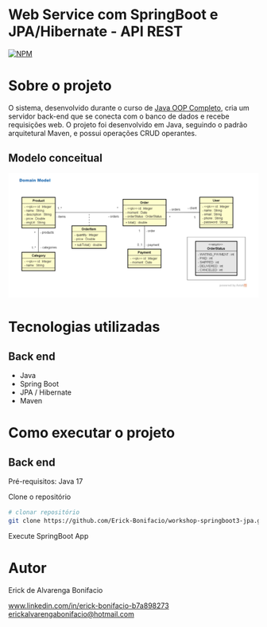 # Web Service com SpringBoot e JPA/Hibernate -  API REST
[![NPM](https://img.shields.io/npm/l/react)](https://github.com/Erick-Bonifacio/workshop-springboot3-jpa/blame/main/LICENSE) 


# Sobre o projeto

O sistema, desenvolvido durante o curso de [Java OOP Completo](https://www.udemy.com/course/java-curso-completo/?couponCode=24T5FS31824), cria um servidor back-end
que se conecta com o banco de dados e recebe requisições web.
O projeto foi desenvolvido em Java, seguindo o padrão arquitetural Maven, e possui operações CRUD operantes.

## Modelo conceitual
![Modelo Conceitual](https://github.com/Erick-Bonifacio/Assets/blob/main/Captura%20de%20tela%202024-03-18%20143142.png)

# Tecnologias utilizadas
## Back end
- Java
- Spring Boot
- JPA / Hibernate
- Maven

# Como executar o projeto

## Back end
Pré-requisitos: Java 17

Clone o repositório
```bash
# clonar repositório
git clone https://github.com/Erick-Bonifacio/workshop-springboot3-jpa.git
```
Execute SpringBoot App

# Autor

Erick de Alvarenga Bonifacio

www.linkedin.com/in/erick-bonifacio-b7a898273
erickalvarengabonifacio@hotmail.com
